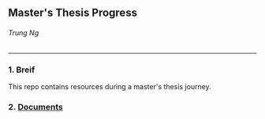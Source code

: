 ## Master's Thesis Progress

###### Trung Ng

---

### 1. Breif

This repo contains resources during a master's thesis journey.

### 2. [Documents](https://docs.google.com/spreadsheets/d/1ucNmqcG9armmgeWzAHt9dEXz9rMj14FGRyxk4_7OVe0/edit#gid=1033794788)
